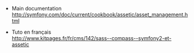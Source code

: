 * Main documentation    
http://symfony.com/doc/current/cookbook/assetic/asset_management.html



* Tuto en français    
http://www.kitpages.fr/fr/cms/142/sass--compass--symfony2-et-assetic